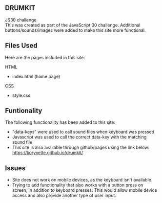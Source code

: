 ## DRUMKIT
JS30 challenge  
This was created as part of the JavaScript 30 challenge.  Additional buttons/sounds/images were added to make this site more functional.


## Files Used
Here are the pages included in this site:  

HTML
* index.html (home page)

CSS  
* style.css  

## Funtionality  
The following functionality has been added to this site:

* "data-keys" were used to call sound files when keyboard was pressed
* Javascript was used to call the correct data-key with the matching sound file  
* This site is also available through github/pages using the link below:  
  https://koryvette.github.io/drumkit/  

## Issues  
* Site does not work on mobile devices, as the keyboard isn't available.
* Trying to add functionality that also works with a button press on screen, in addition to keyboard presses.  This would allow mobile device access and also provide another type of user input.



